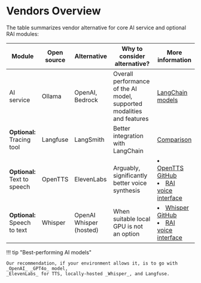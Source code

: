 # Vendors Overview

The table summarizes vendor alternative for core AI service and optional RAI modules:

| Module                       | Open source | Alternative             | Why to consider alternative?                                           | More information                                                                                                                               |
| ---------------------------- | ----------- | ----------------------- | ---------------------------------------------------------------------- | ---------------------------------------------------------------------------------------------------------------------------------------------- |
| AI service                   | Ollama      | OpenAI, Bedrock         | Overall performance of the AI model, supported modalities and features | [LangChain models](https://docs.langchain4j.dev/integrations/language-models/)                                                                 |
| **Optional:** Tracing tool   | Langfuse    | LangSmith               | Better integration with LangChain                                      | [Comparison](https://langfuse.com/faq/all/langsmith-alternative)                                                                               |
| **Optional:** Text to speech | OpenTTS     | ElevenLabs              | Arguably, significantly better voice synthesis                         | <li> [OpenTTS GitHub](https://github.com/synesthesiam/opentts) </li><li> [RAI voice interface](human_robot_interface/voice_interface.md) </li> |
| **Optional:** Speech to text | Whisper     | OpenAI Whisper (hosted) | When suitable local GPU is not an option                               | <li> [Whisper GitHub](https://github.com/openai/whisper) </li><li> [RAI voice interface](human_robot_interface/voice_interface.md) </li>       |

!!! tip "Best-performing AI models"

    Our recommendation, if your environment allows it, is to go with _OpenAI_ _GPT4o_ model,
    _ElevenLabs_ for TTS, locally-hosted _Whisper_, and Langfuse.
